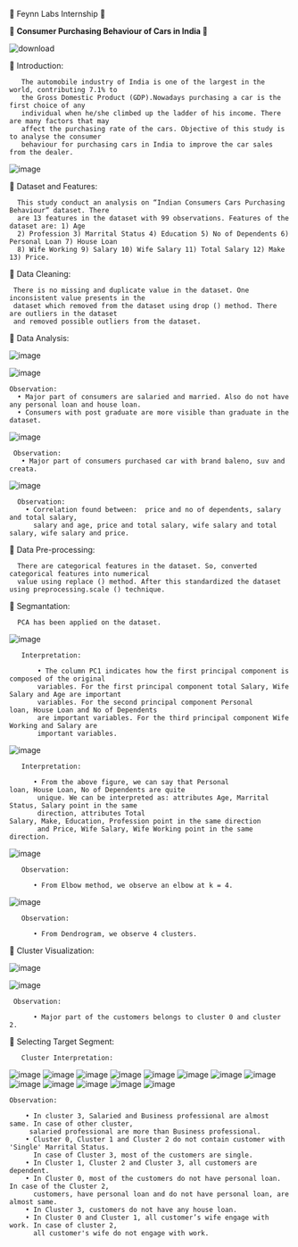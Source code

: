 
💭 Feynn Labs Internship 💭



🚓 <b> Consumer Purchasing Behaviour of Cars in India </b> 🚕



![download](https://github.com/ShyamashreeGhorai1/Consumer-Purchasing-Behaviour-of-Cars-in-India/assets/131132617/d251d694-91a0-4ef5-95f4-ab7a184b5369)


 🌱 Introduction:

       The automobile industry of India is one of the largest in the world, contributing 7.1% to
       the Gross Domestic Product (GDP).Nowadays purchasing a car is the first choice of any 
       individual when he/she climbed up the ladder of his income. There are many factors that may
       affect the purchasing rate of the cars. Objective of this study is to analyse the consumer
       behaviour for purchasing cars in India to improve the car sales from the dealer.


 ![image](https://github.com/ShyamashreeGhorai1/Consumer-Purchasing-Behaviour-of-Cars-in-India/assets/131132617/8b1b2a04-c883-4529-9ae3-4f30b04e3d1f)
    
🌱 Dataset and Features:

      This study conduct an analysis on “Indian Consumers Cars Purchasing Behaviour” dataset. There
      are 13 features in the dataset with 99 observations. Features of the dataset are: 1) Age 
      2) Profession 3) Marrital Status 4) Education 5) No of Dependents 6) Personal Loan 7) House Loan 
      8) Wife Working 9) Salary 10) Wife Salary 11) Total Salary 12) Make 13) Price. 
      
🌱 Data Cleaning:

     There is no missing and duplicate value in the dataset. One inconsistent value presents in the
     dataset which removed from the dataset using drop () method. There are outliers in the dataset 
     and removed possible outliers from the dataset.

 🌱 Data Analysis:

   ![image](https://github.com/ShyamashreeGhorai1/Consumer-Purchasing-Behaviour-of-Cars-in-India/assets/131132617/dc368163-0f26-4aad-bdba-830694124961)
   
   ![image](https://github.com/ShyamashreeGhorai1/Consumer-Purchasing-Behaviour-of-Cars-in-India/assets/131132617/280c2aad-311a-43db-9b56-6ed0ea29028c)

    Observation:
      • Major part of consumers are salaried and married. Also do not have any personal loan and house loan.
      • Consumers with post graduate are more visible than graduate in the dataset.

   ![image](https://github.com/ShyamashreeGhorai1/Consumer-Purchasing-Behaviour-of-Cars-in-India/assets/131132617/b0a30950-7fe0-4972-bb6b-4700445a635c)

     Observation:
       • Major part of consumers purchased car with brand baleno, suv and creata.

   ![image](https://github.com/ShyamashreeGhorai1/Consumer-Purchasing-Behaviour-of-Cars-in-India/assets/131132617/2d72168b-2cc0-4e1c-bb75-9cfad455bbfb)

      Observation:
        • Correlation found between:  price and no of dependents, salary and total salary, 
          salary and age, price and total salary, wife salary and total salary, wife salary and price.

🌱 Data Pre-processing:

      There are categorical features in the dataset. So, converted categorical features into numerical
      value using replace () method. After this standardized the dataset using preprocessing.scale () technique.

 🌱 Segmantation:

      PCA has been applied on the dataset. 

   ![image](https://github.com/ShyamashreeGhorai1/Consumer-Purchasing-Behaviour-of-Cars-in-India/assets/131132617/18197ba0-328d-4dae-9d6f-8cee4fe66dbc)

       Interpretation:

           • The column PC1 indicates how the first principal component is composed of the original 
           variables. For the first principal component total Salary, Wife Salary and Age are important
           variables. For the second principal component Personal loan, House Loan and No of Dependents
           are important variables. For the third principal component Wife Working and Salary are 
           important variables.
   ![image](https://github.com/ShyamashreeGhorai1/Consumer-Purchasing-Behaviour-of-Cars-in-India/assets/131132617/d452fcb5-95d4-42a8-b45f-ce3535062cd8)

       Interpretation:

          • From the above figure, we can say that Personal loan, House Loan, No of Dependents are quite
           unique. We can be interpreted as: attributes Age, Marrital Status, Salary point in the same 
           direction, attributes Total Salary, Make, Education, Profession point in the same direction 
           and Price, Wife Salary, Wife Working point in the same direction.

   ![image](https://github.com/ShyamashreeGhorai1/Consumer-Purchasing-Behaviour-of-Cars-in-India/assets/131132617/39cd9f8b-cc47-48de-b183-836934d8200a)

       Observation:

          • From Elbow method, we observe an elbow at k = 4.

   ![image](https://github.com/ShyamashreeGhorai1/Consumer-Purchasing-Behaviour-of-Cars-in-India/assets/131132617/ce40e5a5-a055-4936-b4f8-6463dd4facce)

       Observation:

          • From Dendrogram, we observe 4 clusters. 


   🌱 Cluster Visualization:
    
   ![image](https://github.com/ShyamashreeGhorai1/Consumer-Purchasing-Behaviour-of-Cars-in-India/assets/131132617/9202865a-5c38-486d-8aad-8c0f202b691a)

   ![image](https://github.com/ShyamashreeGhorai1/Consumer-Purchasing-Behaviour-of-Cars-in-India/assets/131132617/ab06a52a-1862-4642-a8d5-f2bea178b0dd)

     Observation:

          • Major part of the customers belongs to cluster 0 and cluster 2.

 
 🌱 Selecting Target Segment:

       Cluster Interpretation:

  ![image](https://github.com/ShyamashreeGhorai1/Consumer-Purchasing-Behaviour-of-Cars-in-India/assets/131132617/75fb1502-8555-4e0a-bf11-6d016d677efd)
  ![image](https://github.com/ShyamashreeGhorai1/Consumer-Purchasing-Behaviour-of-Cars-in-India/assets/131132617/8be312b0-9545-4a63-99f3-eb24775c72f0)
  ![image](https://github.com/ShyamashreeGhorai1/Consumer-Purchasing-Behaviour-of-Cars-in-India/assets/131132617/2b30b539-1ac6-4ddf-902e-d10b61a89289)
  ![image](https://github.com/ShyamashreeGhorai1/Consumer-Purchasing-Behaviour-of-Cars-in-India/assets/131132617/eaf05b49-fb7c-4359-8733-41f08b40eada)
  ![image](https://github.com/ShyamashreeGhorai1/Consumer-Purchasing-Behaviour-of-Cars-in-India/assets/131132617/3f71575b-76c5-4230-aba0-f9269f50940b)
  ![image](https://github.com/ShyamashreeGhorai1/Consumer-Purchasing-Behaviour-of-Cars-in-India/assets/131132617/e6aa00bb-063d-4531-aa65-3770432f5a67)
  ![image](https://github.com/ShyamashreeGhorai1/Consumer-Purchasing-Behaviour-of-Cars-in-India/assets/131132617/b8859917-4e29-4280-9f7b-b667813b823e)
  ![image](https://github.com/ShyamashreeGhorai1/Consumer-Purchasing-Behaviour-of-Cars-in-India/assets/131132617/fc17a4a5-9b21-4730-8480-759003c62400)
  ![image](https://github.com/ShyamashreeGhorai1/Consumer-Purchasing-Behaviour-of-Cars-in-India/assets/131132617/ab2bb4bd-4a34-45da-b160-9af7b8619ba1)
  ![image](https://github.com/ShyamashreeGhorai1/Consumer-Purchasing-Behaviour-of-Cars-in-India/assets/131132617/22fd45d7-3590-4d78-9846-2a80490e6c45)
  ![image](https://github.com/ShyamashreeGhorai1/Consumer-Purchasing-Behaviour-of-Cars-in-India/assets/131132617/961aa476-dd8e-48b7-8a34-9aaa082613ac)
  ![image](https://github.com/ShyamashreeGhorai1/Consumer-Purchasing-Behaviour-of-Cars-in-India/assets/131132617/104404b8-3af8-4924-b8d9-811eeae65f28)
  ![image](https://github.com/ShyamashreeGhorai1/Consumer-Purchasing-Behaviour-of-Cars-in-India/assets/131132617/1f21d7a9-2f39-4621-8e54-db3e7e595f87)

    Observation:

        • In cluster 3, Salaried and Business professional are almost same. In case of other cluster,
         salaried professional are more than Business professional.
        • Cluster 0, Cluster 1 and Cluster 2 do not contain customer with 'Single' Marrital Status. 
          In case of Cluster 3, most of the customers are single.
        • In Cluster 1, Cluster 2 and Cluster 3, all customers are dependent.
        • In Cluster 0, most of the customers do not have personal loan. In case of the Cluster 2,
          customers, have personal loan and do not have personal loan, are almost same.
        • In Cluster 3, customers do not have any house loan.
        • In Cluster 0 and Cluster 1, all customer’s wife engage with work. In case of cluster 2, 
          all customer's wife do not engage with work.
 
